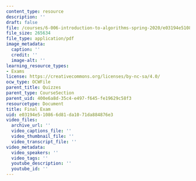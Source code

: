 ```yaml
---
content_type: resource
description: ''
draft: false
file: /courses/6-006-introduction-to-algorithms-spring-2020/e03194e510866d81da1071da884876e3_MIT6_006S20_final.pdf
file_size: 265634
file_type: application/pdf
image_metadata:
  caption: ''
  credit: ''
  image-alt: ''
learning_resource_types:
- Exams
license: https://creativecommons.org/licenses/by-nc-sa/4.0/
ocw_type: OCWFile
parent_title: Quizzes
parent_type: CourseSection
parent_uid: 400e6a8d-35c4-e497-f645-fe19629c58f3
resourcetype: Document
title: Final Exam
uid: e03194e5-1086-6d81-da10-71da884876e3
video_files:
  archive_url: ''
  video_captions_file: ''
  video_thumbnail_file: ''
  video_transcript_file: ''
video_metadata:
  video_speakers: ''
  video_tags: ''
  youtube_description: ''
  youtube_id: ''
---
```

